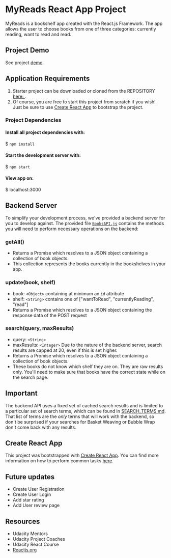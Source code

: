# MyReads React App Project

MyReads is a bookshelf app created with the React.js Framework. The app allows the user to choose books from one of three categories: currently reading, want to read and read.

## Project Demo
See project [demo](https://jonesdl-2785.github.io/myReads-FEND/).

## Application Requirements

1.	Starter project can be downloaded or cloned from the REPOSITORY [here: ](https://github.com:Jonesdl-2785/myreads-react-project.git).
2.	Of course, you are free to start this project from scratch if you wish! Just be sure to use [Create React App](https://github.com/facebookincubator/create-react-app) to bootstrap the project.

### Project Dependencies

#### Install all project dependencies with:
$ `npm install`
#### Start the development server with:
$ `npm start`
#### View app on:
$ localhost:3000

## Backend Server

To simplify your development process, we've provided a backend server for you to develop against. The provided file [`BooksAPI.js`](src/BooksAPI.js) contains the methods you will need to perform necessary operations on the backend:

### getAll()

* Returns a Promise which resolves to a JSON object containing a collection of book objects.
* This collection represents the books currently in the bookshelves in your app.

### update(book, shelf)

* book: `<Object>` containing at minimum an `id` attribute
* shelf: `<String>` contains one of ["wantToRead", "currentlyReading", "read"]  
* Returns a Promise which resolves to a JSON object containing the response data of the POST request

### search(query, maxResults)

* query: `<String>`
* maxResults: `<Integer>` Due to the nature of the backend server, search results are capped at 20, even if this is set higher.
* Returns a Promise which resolves to a JSON object containing a collection of book objects.
* These books do not know which shelf they are on. They are raw results only. You'll need to make sure that books have the correct state while on the search page.

## Important
The backend API uses a fixed set of cached search results and is limited to a particular set of search terms, which can be found in [SEARCH_TERMS.md](SEARCH_TERMS.md). That list of terms are the _only_ terms that will work with the backend, so don't be surprised if your searches for Basket Weaving or Bubble Wrap don't come back with any results.

## Create React App

This project was bootstrapped with [Create React App](https://github.com/facebookincubator/create-react-app). You can find more information on how to perform common tasks [here](https://github.com/facebookincubator/create-react-app/blob/master/packages/react-scripts/template/README.md).

## Future updates
* Create User Registration
* Create User Login
* Add star rating
* Add User review page

## Resources

* Udacity Mentors
* Udacity Project Coaches
* Udacity React Course
* [Reactjs.org](reactjs.org)
